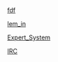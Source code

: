 [fdf](fdf/fdf.md)

[lem_in](lem_in/lem_in.md)

[Expert_System](expert_system/expert_system.md)

[IRC](irc/irc.md)
